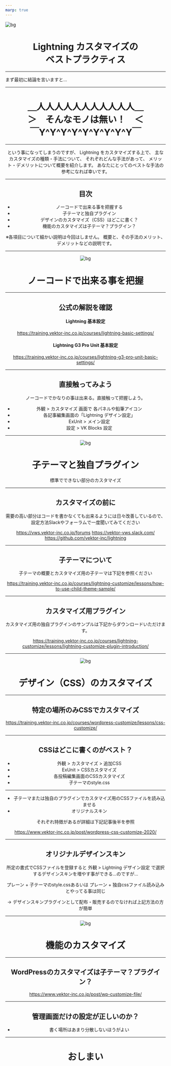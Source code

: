 ```yaml
---
marp: true
---
```

<!-- 
theme: vk-slide
size: 16:9
paginate: true
style: |
_paginate: false 
-->
<!-- _class: title -->
<!-- Scoped style -->



<!-- _class: title -->
![bg](themes/vk-slide/images/vws_title_01_red.svg)

# <center>Lightning カスタマイズの<br>ベストプラクティス</center>

---

まず最初に結論を言いますと...

---
# <center>＿人人人人人人人人人人人＿<br>＞　そんなモノは無い！　＜<br>￣Y^Y^Y^Y^Y^Y^Y^Y^Y￣
<center>

---

という事になってしまうのですが、
Lightning をカスタマイズする上で、
主なカスタマイズの種類・手法について、
それぞれどんな手法があって、
メリット・デメリットについて概要を紹介します。
あなたにとってのベストな手法の参考になれば幸いです。

---

## 目次

* ノーコードで出来る事を把握する
* 子テーマと独自プラグイン
* デザインのカスタマイズ（CSS）はどこに書く？
* 機能のカスタマイズは子テーマ？プラグイン？

※各項目について細かい説明は今回はしません。
概要と、その手法のメリット、デメリットなどの説明です。

---

<!-- _class: title-chapter  -->
<!-- _paginate: false  -->
![bg](themes/vk-slide/images/vws_title_01_lightgray.svg)

# ノーコードで出来る事を把握

---

## 公式の解説を確認

#### Lightning 基本設定
https://training.vektor-inc.co.jp/courses/lightning-basic-settings/

#### Lightning G3 Pro Unit 基本設定
https://training.vektor-inc.co.jp/courses/lightning-g3-pro-unit-basic-settings/

---

## 直接触ってみよう

ノーコードでかなりの事は出来る。直接触って把握しよう。

* 外観 > カスタマイズ 画面で 各パネルや鉛筆アイコン
* 各記事編集画面の「Lightning デザイン設定」
* ExUnit > メイン設定
* 設定 > VK Blocks 設定

---

<!-- _class: title-chapter  -->
<!-- _paginate: false  -->
![bg](themes/vk-slide/images/vws_title_01_lightgray.svg)

# 子テーマと独自プラグイン

標準でできない部分のカスタマイズ

---

## カスタマイズの前に

需要の高い部分はコードを書かなくても出来るようには日々改善しているので、
設定方法Slackやフォーラムで一度聞いてみてください

https://vws.vektor-inc.co.jp/forums
https://vektor-vws.slack.com/
https://github.com/vektor-inc/lightning

---

## 子テーマについて

子テーマの概要とカスタマイズ用の子テーマは下記を参照ください

https://training.vektor-inc.co.jp/courses/lightning-customize/lessons/how-to-use-child-theme-sample/

---

## カスタマイズ用プラグイン

カスタマイズ用の独自プラグインのサンプルは下記からダウンロードいただけます。

https://training.vektor-inc.co.jp/courses/lightning-customize/lessons/lightning-customize-plugin-introduction/

---

<!-- _class: title-chapter  -->
<!-- _paginate: false  -->
![bg](themes/vk-slide/images/vws_title_01_lightgray.svg)

# デザイン（CSS）のカスタマイズ

---

## 特定の場所のみCSSでカスタマイズ

https://training.vektor-inc.co.jp/courses/wordpress-customize/lessons/css-customize/

---

## CSSはどこに書くのがベスト？

* 外観 > カスタマイズ > 追加CSS
* ExUnit > CSSカスタマイズ
* 各投稿編集画面のCSSカスタマイズ
* 子テーマのstyle.css

---

* 子テーマまたは独自のプラグインでカスタマイズ用のCSSファイルを読み込ませる
* オリジナルスキン 

それぞれ特徴があるが詳細は下記記事後半を参照

https://www.vektor-inc.co.jp/post/wordpress-css-customize-2020/

---

## オリジナルデザインスキン

所定の書式でCSSファイルを登録すると
外観 > Lightning デザイン設定 で選択するデザインスキンを増やす事ができる...のですが...

プレーン + 子テーマのstyle.cssあるいは プレーン + 独自cssファイル読み込みとやってる事は同じ

→ デザインスキンプラグインとして配布・販売するのでなければ上記方法の方が簡単

---

<!-- _class: title-chapter  -->
<!-- _paginate: false  -->
![bg](themes/vk-slide/images/vws_title_01_lightgray.svg)

# 機能のカスタマイズ

---

## WordPressのカスタマイズは子テーマ？プラグイン？

https://www.vektor-inc.co.jp/post/wp-customize-file/

---

## 管理画面だけの設定が正しいのか？

* 書く場所はあまり分散しないほうがよい


---

# おしまい